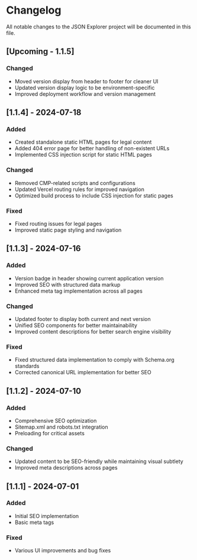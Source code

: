# Changelog

All notable changes to the JSON Explorer project will be documented in this file.

## [Upcoming - 1.1.5]

### Changed
- Moved version display from header to footer for cleaner UI
- Updated version display logic to be environment-specific
- Improved deployment workflow and version management

## [1.1.4] - 2024-07-18

### Added
- Created standalone static HTML pages for legal content
- Added 404 error page for better handling of non-existent URLs
- Implemented CSS injection script for static HTML pages

### Changed
- Removed CMP-related scripts and configurations
- Updated Vercel routing rules for improved navigation
- Optimized build process to include CSS injection for static pages

### Fixed
- Fixed routing issues for legal pages
- Improved static page styling and navigation

## [1.1.3] - 2024-07-16

### Added
- Version badge in header showing current application version
- Improved SEO with structured data markup
- Enhanced meta tag implementation across all pages

### Changed
- Updated footer to display both current and next version
- Unified SEO components for better maintainability
- Improved content descriptions for better search engine visibility

### Fixed
- Fixed structured data implementation to comply with Schema.org standards
- Corrected canonical URL implementation for better SEO

## [1.1.2] - 2024-07-10

### Added
- Comprehensive SEO optimization
- Sitemap.xml and robots.txt integration
- Preloading for critical assets

### Changed
- Updated content to be SEO-friendly while maintaining visual subtlety
- Improved meta descriptions across pages

## [1.1.1] - 2024-07-01

### Added
- Initial SEO implementation
- Basic meta tags

### Fixed
- Various UI improvements and bug fixes
